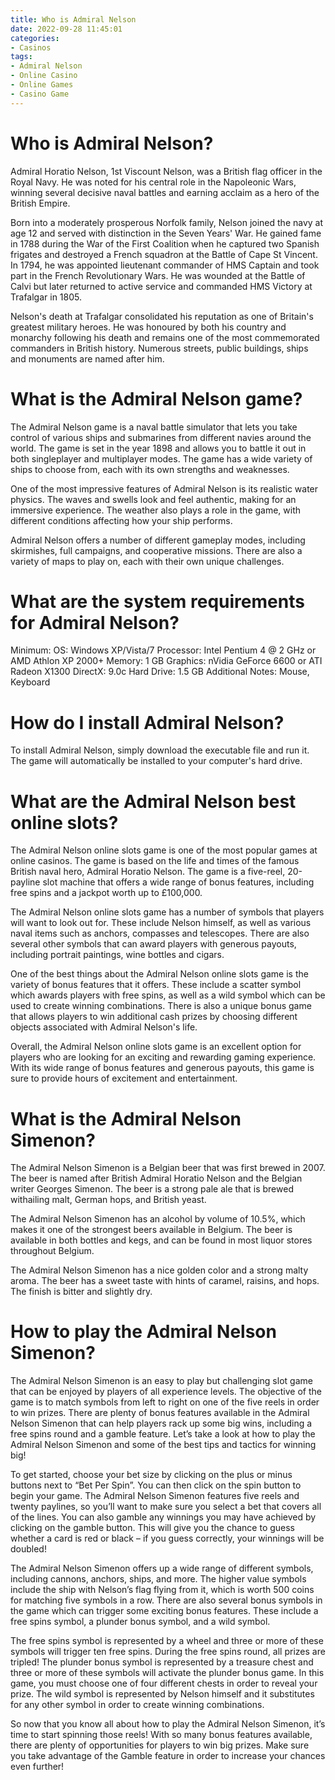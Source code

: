 ```yaml
---
title: Who is Admiral Nelson
date: 2022-09-28 11:45:01
categories:
- Casinos
tags:
- Admiral Nelson
- Online Casino
- Online Games
- Casino Game
---
```



#  Who is Admiral Nelson?

Admiral Horatio Nelson, 1st Viscount Nelson, was a British flag officer in the Royal Navy. He was noted for his central role in the Napoleonic Wars, winning several decisive naval battles and earning acclaim as a hero of the British Empire.

Born into a moderately prosperous Norfolk family, Nelson joined the navy at age 12 and served with distinction in the Seven Years' War. He gained fame in 1788 during the War of the First Coalition when he captured two Spanish frigates and destroyed a French squadron at the Battle of Cape St Vincent. In 1794, he was appointed lieutenant commander of HMS Captain and took part in the French Revolutionary Wars. He was wounded at the Battle of Calvi but later returned to active service and commanded HMS Victory at Trafalgar in 1805.

Nelson's death at Trafalgar consolidated his reputation as one of Britain's greatest military heroes. He was honoured by both his country and monarchy following his death and remains one of the most commemorated commanders in British history. Numerous streets, public buildings, ships and monuments are named after him.

#  What is the Admiral Nelson game?

The Admiral Nelson game is a naval battle simulator that lets you take control of various ships and submarines from different navies around the world. The game is set in the year 1898 and allows you to battle it out in both singleplayer and multiplayer modes. The game has a wide variety of ships to choose from, each with its own strengths and weaknesses.

One of the most impressive features of Admiral Nelson is its realistic water physics. The waves and swells look and feel authentic, making for an immersive experience. The weather also plays a role in the game, with different conditions affecting how your ship performs.

Admiral Nelson offers a number of different gameplay modes, including skirmishes, full campaigns, and cooperative missions. There are also a variety of maps to play on, each with their own unique challenges.

# What are the system requirements for Admiral Nelson?

Minimum: OS: Windows XP/Vista/7 Processor: Intel Pentium 4 @ 2 GHz or AMD Athlon XP 2000+ Memory: 1 GB Graphics: nVidia GeForce 6600 or ATI Radeon X1300 DirectX: 9.0c Hard Drive: 1.5 GB Additional Notes: Mouse, Keyboard


# How do I install Admiral Nelson?

To install Admiral Nelson, simply download the executable file and run it. The game will automatically be installed to your computer's hard drive.

#  What are the Admiral Nelson best online slots?

The Admiral Nelson online slots game is one of the most popular games at online casinos. The game is based on the life and times of the famous British naval hero, Admiral Horatio Nelson. The game is a five-reel, 20-payline slot machine that offers a wide range of bonus features, including free spins and a jackpot worth up to £100,000.

The Admiral Nelson online slots game has a number of symbols that players will want to look out for. These include Nelson himself, as well as various naval items such as anchors, compasses and telescopes. There are also several other symbols that can award players with generous payouts, including portrait paintings, wine bottles and cigars.

One of the best things about the Admiral Nelson online slots game is the variety of bonus features that it offers. These include a scatter symbol which awards players with free spins, as well as a wild symbol which can be used to create winning combinations. There is also a unique bonus game that allows players to win additional cash prizes by choosing different objects associated with Admiral Nelson's life.

Overall, the Admiral Nelson online slots game is an excellent option for players who are looking for an exciting and rewarding gaming experience. With its wide range of bonus features and generous payouts, this game is sure to provide hours of excitement and entertainment.

#  What is the Admiral Nelson Simenon?

The Admiral Nelson Simenon is a Belgian beer that was first brewed in 2007. The beer is named after British Admiral Horatio Nelson and the Belgian writer Georges Simenon. The beer is a strong pale ale that is brewed withailing malt, German hops, and British yeast.

The Admiral Nelson Simenon has an alcohol by volume of 10.5%, which makes it one of the strongest beers available in Belgium. The beer is available in both bottles and kegs, and can be found in most liquor stores throughout Belgium.

The Admiral Nelson Simenon has a nice golden color and a strong malty aroma. The beer has a sweet taste with hints of caramel, raisins, and hops. The finish is bitter and slightly dry.

#  How to play the Admiral Nelson Simenon?

The Admiral Nelson Simenon is an easy to play but challenging slot game that can be enjoyed by players of all experience levels. The objective of the game is to match symbols from left to right on one of the five reels in order to win prizes. There are plenty of bonus features available in the Admiral Nelson Simenon that can help players rack up some big wins, including a free spins round and a gamble feature. Let’s take a look at how to play the Admiral Nelson Simenon and some of the best tips and tactics for winning big!

To get started, choose your bet size by clicking on the plus or minus buttons next to “Bet Per Spin”. You can then click on the spin button to begin your game. The Admiral Nelson Simenon features five reels and twenty paylines, so you’ll want to make sure you select a bet that covers all of the lines. You can also gamble any winnings you may have achieved by clicking on the gamble button. This will give you the chance to guess whether a card is red or black – if you guess correctly, your winnings will be doubled!

The Admiral Nelson Simenon offers up a wide range of different symbols, including cannons, anchors, ships, and more. The higher value symbols include the ship with Nelson’s flag flying from it, which is worth 500 coins for matching five symbols in a row. There are also several bonus symbols in the game which can trigger some exciting bonus features. These include a free spins symbol, a plunder bonus symbol, and a wild symbol.

The free spins symbol is represented by a wheel and three or more of these symbols will trigger ten free spins. During the free spins round, all prizes are tripled! The plunder bonus symbol is represented by a treasure chest and three or more of these symbols will activate the plunder bonus game. In this game, you must choose one of four different chests in order to reveal your prize. The wild symbol is represented by Nelson himself and it substitutes for any other symbol in order to create winning combinations.

So now that you know all about how to play the Admiral Nelson Simenon, it’s time to start spinning those reels! With so many bonus features available, there are plenty of opportunities for players to win big prizes. Make sure you take advantage of the Gamble feature in order to increase your chances even further!